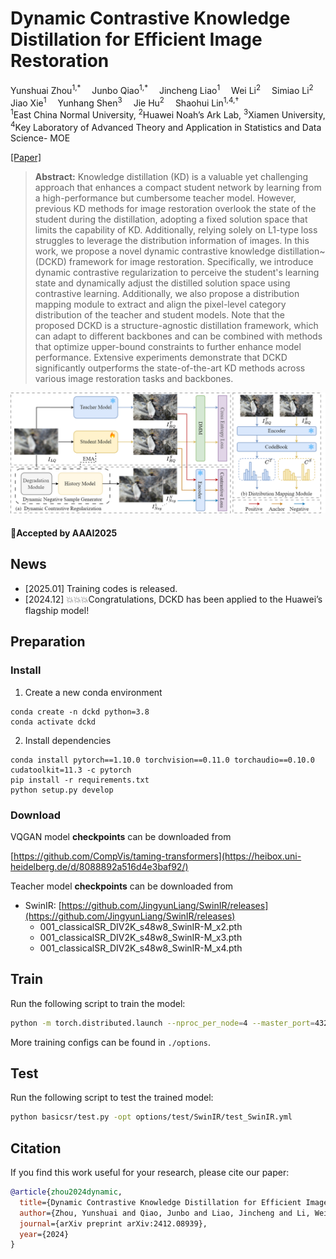 # Dynamic Contrastive Knowledge Distillation for Efficient Image Restoration
<div>
    Yunshuai Zhou<sup>1,*</sup>&emsp;
    Junbo Qiao<sup>1,*</sup>&emsp;
    Jincheng Liao<sup>1</sup>&emsp;
    Wei Li<sup>2</sup>&emsp;
    Simiao Li<sup>2</sup>&emsp;
    Jiao Xie<sup>1</sup>&emsp;
    Yunhang Shen<sup>3</sup>&emsp;
    Jie Hu<sup>2</sup>&emsp;
    Shaohui Lin<sup>1,4,†</sup>
</div>
<div>
    <sup>1</sup>East China Normal University, <sup>2</sup>Huawei Noah’s Ark Lab, <sup>3</sup>Xiamen University,<br/>
    <sup>4</sup>Key Laboratory of Advanced Theory and Application in Statistics and Data Science- MOE
</div>

[[Paper]](https://arxiv.org/abs/2412.08939)

> **Abstract:** 
Knowledge distillation (KD) is a valuable yet challenging approach that enhances a compact student network by learning from a high-performance but cumbersome teacher model. However, previous KD methods for image restoration overlook the state of the student during the distillation, adopting a fixed solution space that limits the capability of KD. Additionally, relying solely on L1-type loss struggles to leverage the distribution information of images. In this work, we propose a novel dynamic contrastive knowledge distillation~(DCKD) framework for image restoration. Specifically, we introduce dynamic contrastive regularization to perceive the student's learning state and dynamically adjust the distilled solution space using contrastive learning. Additionally, we also propose a distribution mapping module to extract and align the pixel-level category distribution of the teacher and student models. Note that the proposed DCKD is a structure-agnostic distillation framework, which can adapt to different backbones and can be combined with methods that optimize upper-bound constraints to further enhance model performance. Extensive experiments demonstrate that DCKD significantly outperforms the state-of-the-art KD methods across various image restoration tasks and backbones.

![DCKD](DCKD.png)

#### 🚩Accepted by AAAI2025

## News
- [2025.01] Training codes is released.
- [2024.12] 💥💥💥Congratulations, DCKD has been applied to the Huawei’s flagship model!

## Preparation

### Install

1. Create a new conda environment
```
conda create -n dckd python=3.8
conda activate dckd
```

2. Install dependencies
```
conda install pytorch==1.10.0 torchvision==0.11.0 torchaudio==0.10.0 cudatoolkit=11.3 -c pytorch
pip install -r requirements.txt
python setup.py develop
```

### Download

VQGAN model **checkpoints** can be downloaded from

[https://github.com/CompVis/taming-transformers](https://heibox.uni-heidelberg.de/d/8088892a516d4e3baf92/)

Teacher model **checkpoints** can be downloaded from

- SwinIR: [https://github.com/JingyunLiang/SwinIR/releases](https://github.com/JingyunLiang/SwinIR/releases)
  - 001_classicalSR_DIV2K_s48w8_SwinIR-M_x2.pth
  - 001_classicalSR_DIV2K_s48w8_SwinIR-M_x3.pth
  - 001_classicalSR_DIV2K_s48w8_SwinIR-M_x4.pth

## Train

Run the following script to train the model:

```sh
python -m torch.distributed.launch --nproc_per_node=4 --master_port=4321 basicsr/train.py -opt options/train/SwinIR/train_SwinIR_SRx2_DCKD.yml --launcher pytorch
```

More training configs can be found in `./options`. 

## Test

Run the following script to test the trained model:

```sh
python basicsr/test.py -opt options/test/SwinIR/test_SwinIR.yml
```

## Citation

If you find this work useful for your research, please cite our paper:

```bibtex
@article{zhou2024dynamic,
  title={Dynamic Contrastive Knowledge Distillation for Efficient Image Restoration},
  author={Zhou, Yunshuai and Qiao, Junbo and Liao, Jincheng and Li, Wei and Li, Simiao and Xie, Jiao and Shen, Yunhang and Hu, Jie and Lin, Shaohui},
  journal={arXiv preprint arXiv:2412.08939},
  year={2024}
}
```
